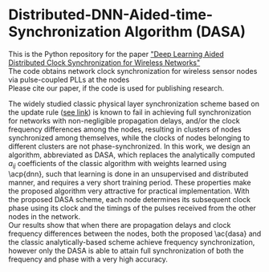 # Distributed-DNN-Aided-time-Synchronization Algorithm (DASA)
This is the Python repository for the paper ["Deep Learning Aided Distributed Clock Synchronization for Wireless Networks"](http://arxiv.org/abs/2206.12097)\
The code obtains network clock synchronization for wireless sensor nodes via pulse-coupled PLLs at the nodes\
Please cite our paper, if the code is used for publishing research.


The widely studied classic physical layer synchronization scheme based on the update rule ([see link](https://ieeexplore.ieee.org/stamp/stamp.jsp?tp=&arnumber=4607217)) is known to fail in achieving full synchronization  for networks with non-negligible  propagation delays, and/or the clock frequency differences among the nodes, resulting in clusters of nodes synchronized among themselves, while the clocks of nodes belonging to different clusters are not phase-synchronized.
In this work, we design an algorithm, abbreviated as DASA, which replaces the analytically computed $a_{ij}$ coefficients  of the classic algorithm with weights learned  using \acp{dnn}, such that learning is done  in an  unsupervised and distributed manner, and requires a very short training period. These properties make the proposed algorithm very attractive for practical implementation. With the proposed DASA scheme, each node determines its subsequent clock phase using its clock and the timings of the pulses received from the other nodes in the network. \
Our results show that when there are propagation delays and clock frequency differences between the nodes, both the proposed \ac{dasa} and the classic analytically-based scheme achieve frequency synchronization, however only the DASA is able to attain full synchronization of both the frequency and phase with a very high  accuracy.
